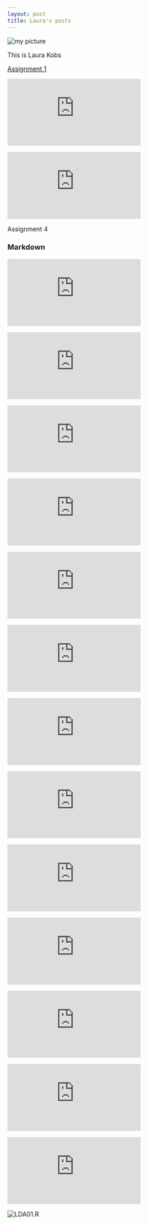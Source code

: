 ```yaml
---
layout: post
title: Laura's posts
---
```


![my picture](IMG_0515.JPG)

This is Laura Kobs

[Assignment 1](https://lask21.github.io/Hello-World/Assignment%20Reading%201.pdf)

![Assignment 2](https://lask21.github.io/Hello-World/Assignment%202.pdf)

![Assignment 3](https://lask21.github.io/Hello-World/Assignment%203.pdf)

Assignment 4

### Markdown

![Lab 1](https://lask21.github.io/Lab01.html)

![Lab 2](https://lask21.github.io/Lab02.html)

![Lab 3](https://lask21.github.io/Lab03.html)

![Lab 4](https://lask21.github.io/Lab04.html)

![Lab 5](https://lask21.github.io/Lab05.html)

![Lab 5](https://lask21.github.io/Lab5.html)

![Gentle Introduction](https://lask21.github.io/GentleInto.Rmd.html)

![textdata_mining01.R](https://lask21.github.io/textdatamining01.html)

![Churchill](https://lask21.github.io/Churchill.html) 

![tidytext01.R](https://lask21.github.io/Tidytext.html)

![syuzhet01.R](https://lask21.github.io/Syuzhet.html)

![Linarregression.html](https://lask21.github.io/Linarragression.html)

![LogisticRegression01.html](https://lask21.github.io/LogisiticRegression01.R.html)

![LDA01.R]()
